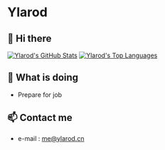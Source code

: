 # Ylarod

## 👋 Hi there
[![Ylarod's GitHub Stats](https://github-readme-stats.vercel.app/api?username=Ylarod&count_private=true&show_icons=true&line_height=40)](https://github.com/Ylarod)
[![Ylarod's Top Languages](https://github-readme-stats.vercel.app/api/top-langs/?username=Ylarod&show_icons=true)](https://github.com/Ylarod)

## 🔭 What is doing

 * Prepare for job


## 📫 Contact me

 - e-mail  : [me@ylarod.cn](mailto:me@ylarod.cn)


<!--
**Ylarod/Ylarod** is a ✨ _special_ ✨ repository because its `README.md` (this file) appears on your GitHub profile.

Here are some ideas to get you started:

-  I’m currently working on ...
- 🌱 I’m currently learning ...
- 👯 I’m looking to collaborate on ...
- 🤔 I’m looking for help with ...
- 💬 Ask me about ...
- 📫 How to reach me: ...
- 😄 Pronouns: ...
- ⚡ Fun fact: ...
-->
